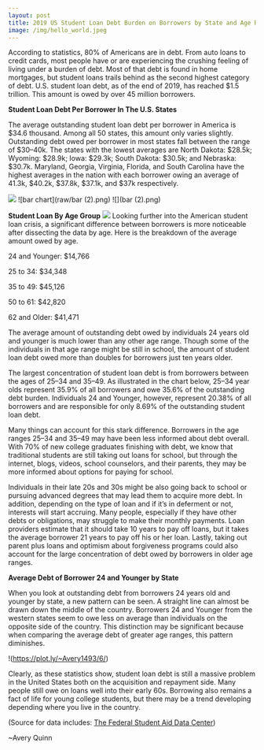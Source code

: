 ```yaml
---
layout: post
title: 2019 US Student Loan Debt Burden on Borrowers by State and Age Range
image: /img/hello_world.jpeg
---
```

According to statistics, 80% of Americans are in debt. From auto loans to credit cards, most people have or are experiencing the crushing feeling of living under a burden of debt. Most of that debt is found in home mortgages, but student loans trails behind as the second highest category of debt. U.S. student loan debt, as of the end of 2019, has reached $1.5 trillion. This amount is owed by over 45 million borrowers.

**Student Loan Debt Per Borrower In The U.S. States**

The average outstanding student loan debt per borrower in America is $34.6 thousand. Among all 50 states, this amount only varies slightly. Outstanding debt owed per borrower in most states fall between the range of $30–40k. The states with the lowest averages are North Dakota: $28.5k; Wyoming: $28.9k; Iowa: $29.3k; South Dakota: $30.5k; and Nebraska: $30.7k. Maryland, Georgia, Virginia, Florida, and South Carolina have the highest averages in the nation with each borrower owing an average of 41.3k, $40.2k, $37.8k, $37.1k, and $37k respectively.


![](hello_world.jpeg)
![bar chart](raw/bar (2).png)
![](bar (2).png)

**Student Loan By Age Group**
![](/Avery1493/Avery1493.github.io/blob/master/img/bar%20(2).png)
Looking further into the American student loan crisis, a significant difference between borrowers is more noticeable after dissecting the data by age. Here is the breakdown of the average amount owed by age.

24 and Younger: $14,766

25 to 34: $34,348

35 to 49: $45,126

50 to 61: $42,820

62 and Older: $41,471

The average amount of outstanding debt owed by individuals 24 years old and younger is much lower than any other age range. Though some of the individuals in that age range might be still in school, the amount of student loan debt owed more than doubles for borrowers just ten years older.

The largest concentration of student loan debt is from borrowers between the ages of 25–34 and 35–49. As illustrated in the chart below, 25–34 year olds represent 35.9% of all borrowers and owe 35.6% of the outstanding debt burden. Individuals 24 and Younger, however, represent 20.38% of all borrowers and are responsible for only 8.69% of the outstanding student loan debt.

Many things can account for this stark difference. Borrowers in the age ranges 25–34 and 35–49 may have been less informed about debt overall. With 70% of new college graduates finishing with debt, we know that traditional students are still taking out loans for school, but through the internet, blogs, videos, school counselors, and their parents, they may be more informed about options for paying for school.

Individuals in their late 20s and 30s might be also going back to school or pursuing advanced degrees that may lead them to acquire more debt. In addition, depending on the type of loan and if it’s in deferment or not, interests will start accruing. Many people, especially if they have other debts or obligations, may struggle to make their monthly payments. Loan providers estimate that it should take 10 years to pay off loans, but it takes the average borrower 21 years to pay off his or her loan. Lastly, taking out parent plus loans and optimism about forgiveness programs could also account for the large concentration of debt owed by borrowers in older age ranges.

**Average Debt of Borrower 24 and Younger by State**

When you look at outstanding debt from borrowers 24 years old and younger by state, a new pattern can be seen. A straight line can almost be drawn down the middle of the country. Borrowers 24 and Younger from the western states seem to owe less on average than individuals on the opposite side of the country. This distinction may be significant because when comparing the average debt of greater age ranges, this pattern diminishes.

!(https://plot.ly/~Avery1493/6/)

Clearly, as these statistics show, student loan debt is still a massive problem in the United States both on the acquisition and repayment side. Many people still owe on loans well into their early 60s. Borrowing also remains a fact of life for young college students, but there may be a trend developing depending where you live in the country.

(Source for data includes: [The Federal Student Aid Data Center](https://studentaid.gov/data-center))


~Avery Quinn
